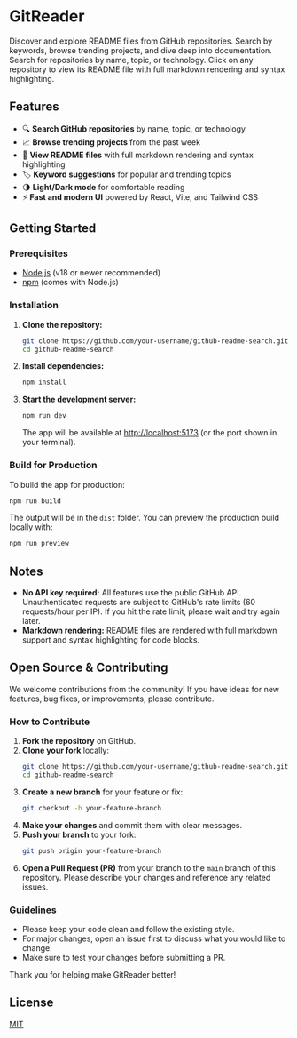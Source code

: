# GitReader

Discover and explore README files from GitHub repositories. Search by keywords, browse trending projects, and dive deep into documentation. Search for repositories by name, topic, or technology. Click on any repository to view its README file with full markdown rendering and syntax highlighting.

## Features
- 🔍 **Search GitHub repositories** by name, topic, or technology
- 📈 **Browse trending projects** from the past week
- 📄 **View README files** with full markdown rendering and syntax highlighting
- 🏷️ **Keyword suggestions** for popular and trending topics
- 🌗 **Light/Dark mode** for comfortable reading
- ⚡ **Fast and modern UI** powered by React, Vite, and Tailwind CSS

## Getting Started

### Prerequisites
- [Node.js](https://nodejs.org/) (v18 or newer recommended)
- [npm](https://www.npmjs.com/) (comes with Node.js)

### Installation

1. **Clone the repository:**
   ```bash
   git clone https://github.com/your-username/github-readme-search.git
   cd github-readme-search
   ```

2. **Install dependencies:**
   ```bash
   npm install
   ```

3. **Start the development server:**
   ```bash
   npm run dev
   ```
   The app will be available at [http://localhost:5173](http://localhost:5173) (or the port shown in your terminal).

### Build for Production
To build the app for production:
```bash
npm run build
```
The output will be in the `dist` folder. You can preview the production build locally with:
```bash
npm run preview
```

## Notes
- **No API key required:** All features use the public GitHub API. Unauthenticated requests are subject to GitHub's rate limits (60 requests/hour per IP). If you hit the rate limit, please wait and try again later.
- **Markdown rendering:** README files are rendered with full markdown support and syntax highlighting for code blocks.

## Open Source & Contributing

We welcome contributions from the community! If you have ideas for new features, bug fixes, or improvements, please contribute.

### How to Contribute
1. **Fork the repository** on GitHub.
2. **Clone your fork** locally:
   ```bash
   git clone https://github.com/your-username/github-readme-search.git
   cd github-readme-search
   ```
3. **Create a new branch** for your feature or fix:
   ```bash
   git checkout -b your-feature-branch
   ```
4. **Make your changes** and commit them with clear messages.
5. **Push your branch** to your fork:
   ```bash
   git push origin your-feature-branch
   ```
6. **Open a Pull Request (PR)** from your branch to the `main` branch of this repository. Please describe your changes and reference any related issues.

### Guidelines
- Please keep your code clean and follow the existing style.
- For major changes, open an issue first to discuss what you would like to change.
- Make sure to test your changes before submitting a PR.

Thank you for helping make GitReader better!

## License
[MIT](LICENSE)

